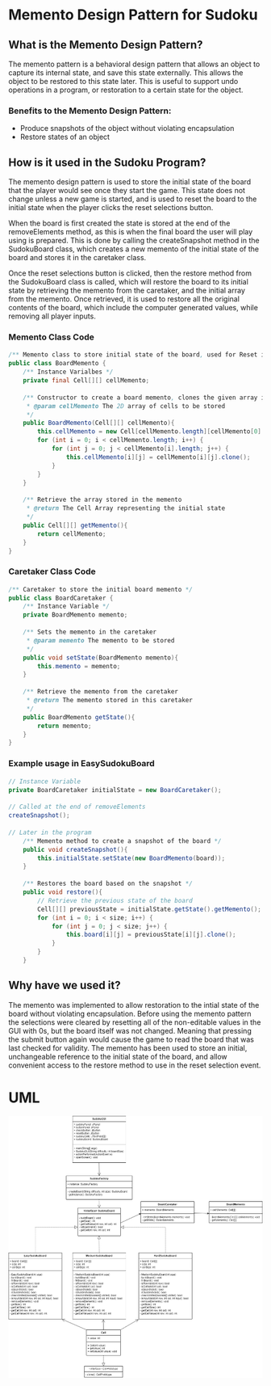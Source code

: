 # Memento Design Pattern for Sudoku

## What is the Memento Design Pattern?
The memento pattern is a behavioral design pattern that allows an object to capture its internal state, and save this state externally. This allows the object to be restored to this state later. This is useful to support undo operations in a program, or restoration to a certain state for the object.

### **Benefits to the Memento Design Pattern:**
- Produce snapshots of the object without violating encapsulation
- Restore states of an object
 
## How is it used in the Sudoku Program?
The memento design pattern is used to store the initial state of the board that the player would see once they start the game. This state does not change unless a new game is started, and is used to reset the board to the initial state when the player clicks the reset selections button. 

When the board is first created the state is stored at the end of the removeElements method, as this is when the final board the user will play using is prepared.  This is done by calling the createSnapshot method in the SudokuBoard class, which creates a new memento of the initial state of the board and stores it in the caretaker class.

Once the reset selections button is clicked, then the restore method from the SudokuBoard class is called, which will restore the board to its initial state by retrieving the memento from the caretaker, and the initial array from the memento. Once retrieved, it is used to restore all the original contents of the board, which include the computer generated values, while removing all player inputs.

### **Memento Class Code**
```java
/** Memento class to store initial state of the board, used for Reset in the GUI */
public class BoardMemento {
    /** Instance Varialbes */
    private final Cell[][] cellMemento;

    /** Constructor to create a board memento, clones the given array into a new one
     * @param cellMemento The 2D array of cells to be stored
     */
    public BoardMemento(Cell[][] cellMemento){
        this.cellMemento = new Cell[cellMemento.length][cellMemento[0].length];
        for (int i = 0; i < cellMemento.length; i++) {
            for (int j = 0; j < cellMemento[i].length; j++) {
                this.cellMemento[i][j] = cellMemento[i][j].clone();
            }
        }
    }

    /** Retrieve the array stored in the memento
     * @return The Cell Array representing the initial state
     */
    public Cell[][] getMemento(){
        return cellMemento;
    }
}
```

### **Caretaker Class Code**

```java
/** Caretaker to store the initial board memento */
public class BoardCaretaker {
    /** Instance Variable */
    private BoardMemento memento;

    /** Sets the memento in the caretaker
     * @param memento The memento to be stored
     */
    public void setState(BoardMemento memento){
        this.memento = memento;
    }
    
    /** Retrieve the memento from the caretaker
     * @return The memento stored in this caretaker
     */
    public BoardMemento getState(){
        return memento;
    }
}

```

### **Example usage in EasySudokuBoard**
```java
// Instance Variable
private BoardCaretaker initialState = new BoardCaretaker();

// Called at the end of removeElements
createSnapshot();

// Later in the program
    /** Memento method to create a snapshot of the board */
    public void createSnapshot(){
        this.initialState.setState(new BoardMemento(board));
    }

    /** Restores the board based on the snapshot */
    public void restore(){
        // Retrieve the previous state of the board
        Cell[][] previousState = initialState.getState().getMemento();
        for (int i = 0; i < size; i++) {
            for (int j = 0; j < size; j++) {
                this.board[i][j] = previousState[i][j].clone();
            }
        }
    }

```

## Why have we used it?
The memento was implemented to allow restoration to the intial state of the board without violating encapsulation. Before using the memento pattern the selections were cleared by resetting all of the non-editable values in the GUI with 0s, but the board itself was not changed. Meaning that pressing the submit button again would cause the game to read the board that was last checked for validity. The memento has been used to store an initial, unchangeable reference to the initial state of the board, and allow convenient access to the restore method to use in the reset selection event.

# UML
![Memento UML](../data/Memento-UML.png)
